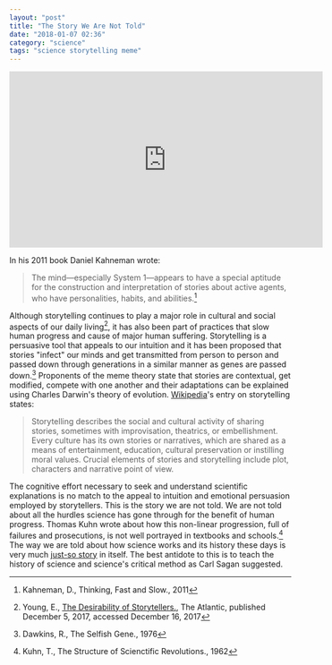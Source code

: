```yaml
---
layout: "post"
title: "The Story We Are Not Told"
date: "2018-01-07 02:36"
category: "science"
tags: "science storytelling meme"
---
```



<div align="center" class="embed-responsive embed-responsive-4by3">
<iframe width="560" height="315" src="https://www.youtube.com/embed/sx7lBzHH7c8" frameborder="0" gesture="media" allow="encrypted-media" allowfullscreen></iframe>
</div>

In his 2011 book Daniel Kahneman wrote:

> The mind&mdash;especially System 1&mdash;appears to have a special aptitude for the construction and interpretation of stories about active agents, who have personalities, habits, and abilities.[^1]

Although storytelling continues to play a major role in cultural and social aspects of our daily living[^2], it has also been part of practices that slow human progress and cause of major human suffering. Storytelling is a persuasive tool that appeals to our intuition and it has been proposed that stories "infect" our minds and get transmitted from person to person and passed down through generations in a similar manner as genes are passed down.[^3] Proponents of the meme theory state that stories are contextual, get modified, compete with one another and their adaptations can be explained using Charles Darwin's theory of evolution. [Wikipedia](https://en.wikipedia.org/wiki/Storytelling)'s entry on storytelling states:

> Storytelling describes the social and cultural activity of sharing stories, sometimes with improvisation, theatrics, or embellishment. Every culture has its own stories or narratives, which are shared as a means of entertainment, education, cultural preservation or instilling moral values. Crucial elements of stories and storytelling include plot, characters and narrative point of view.

The cognitive effort necessary to seek and understand scientific explanations is no match to the appeal to intuition and emotional persuasion employed by storytellers. This is the story we are not told. We are not told about all the hurdles science has gone through for the benefit of human progress. Thomas Kuhn wrote about how this non-linear progression, full of failures and prosecutions, is not well portrayed in textbooks and schools.[^4] The way we are told about how science works and its history these days is very much [just-so story](https://en.wikipedia.org/wiki/Just-so_story) in itself. The best antidote to this is to teach the history of science and science's critical method as Carl Sagan suggested.


[^1]: Kahneman, D., Thinking, Fast and Slow., 2011

[^2]: Young, E., [The Desirability of Storytellers.](https://www.theatlantic.com/science/archive/2017/12/the-origins-of-storytelling/547502/0), The Atlantic, published December 5, 2017, accessed December 16, 2017

[^3]: Dawkins, R., The Selfish Gene., 1976

[^4]: Kuhn, T., The Structure of Scienctific Revolutions., 1962
